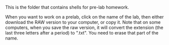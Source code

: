 This is the folder that contains shells for pre-lab homework. 

When you want to work on a prelab, click on the name of the lab, then either download the RAW version to your computer, or copy it. Note that on some computers, when you save the raw version, it will convert the extension (the last three letters after a period) to ".txt". You need to erase that part of the name. 
